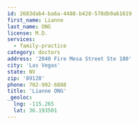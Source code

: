 ```yaml
---
id: 2683dab4-ba6a-4488-b428-578db9a61619
first_name: Lianne
last_name: ONG
license: M.D.
services:
  - family-practice
category: doctors
address: '2040 Fire Mesa Street Ste 180'
city: 'Las Vegas'
state: NV
zip: '89128'
phone: 702-992-6888
title: 'Lianne ONG'
_geoloc:
  lng: -115.265
  lat: 36.193501
---
```

